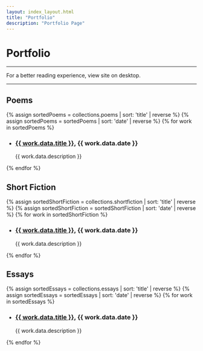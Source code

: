 ```yaml
---
layout: index_layout.html
title: "Portfolio"
description: "Portfolio Page"
---
```

# Portfolio

<div class="mobile-message">
  <hr>
  For a better reading experience, view site on desktop.
  <hr>
</div>

## Poems
{% assign sortedPoems = collections.poems | sort: 'title' | reverse %}
{% assign sortedPoems = sortedPoems | sort: 'date' | reverse %}
{% for work in sortedPoems %}
- <h3><a href="{{ work.url }}" class="work-title">{{ work.data.title }}</a>, {{ work.data.date }}</h3>
  <p>{{ work.data.description }}</p>
{% endfor %}

## Short Fiction
{% assign sortedShortFiction = collections.shortfiction | sort: 'title' | reverse %}
{% assign sortedShortFiction = sortedShortFiction | sort: 'date' | reverse %}
{% for work in sortedShortFiction %}
- <h3><a href="{{ work.url }}" class="work-title">{{ work.data.title }}</a>, {{ work.data.date }}</h3>
  <p>{{ work.data.description }}</p>
{% endfor %}

## Essays
{% assign sortedEssays = collections.essays | sort: 'title' | reverse %}
{% assign sortedEssays = sortedEssays | sort: 'date' | reverse %}
{% for work in sortedEssays %}
- <h3><a href="{{ work.url }}" class="work-title">{{ work.data.title }}</a>, {{ work.data.date }}</h3>
  <p>{{ work.data.description }}</p>
{% endfor %}
